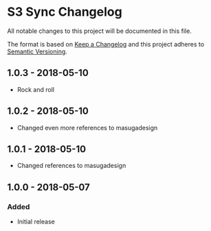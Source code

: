 # S3 Sync Changelog

All notable changes to this project will be documented in this file.

The format is based on [Keep a Changelog](http://keepachangelog.com/) and this project adheres to [Semantic Versioning](http://semver.org/).

## 1.0.3 - 2018-05-10
- Rock and roll

## 1.0.2 - 2018-05-10
- Changed even more references to masugadesign

## 1.0.1 - 2018-05-10
- Changed references to masugadesign

## 1.0.0 - 2018-05-07
### Added
- Initial release

